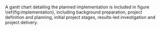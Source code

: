 A gantt chart detailing the planned implementation is included in figure \ref{fig:implementation}, including background preparation, project definition and planning, initial project stages, results-led investigation and project delivery.
